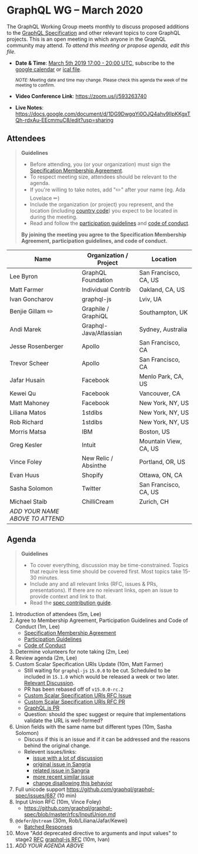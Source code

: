 # GraphQL WG – March 2020

The GraphQL Working Group meets monthly to discuss proposed additions to the
[GraphQL Specification](https://github.com/graphql/graphql-spec) and other
relevant topics to core GraphQL projects. This is an open meeting in which
anyone in the GraphQL community may attend. *To attend this meeting or propose
agenda, edit this file.*

- **Date & Time**: [March 5th 2019 17:00 - 20:00 UTC](https://www.timeanddate.com/worldclock/meetingdetails.html?year=2020&month=3&day=5&hour=17&min=0&sec=0&p1=224&p2=179&p3=136&p4=37&p5=239&p6=101&p7=152), subscribe to the [google calendar](https://calendar.google.com/calendar/embed?src=graphql.org_lc7llu5kovorb7dl1uo7c6h4ls%40group.calendar.google.com) or [ical file](https://calendar.google.com/calendar/ical/graphql.org_lc7llu5kovorb7dl1uo7c6h4ls%40group.calendar.google.com/public/basic.ics).

  <small>*NOTE:* Meeting date and time may change. Please check this agenda the week of the meeting to confirm.</small>
- **Video Conference Link**: https://zoom.us/j/593263740
- **Live Notes**: https://docs.google.com/document/d/1DG9DwgqYi0OJQ4ahv9lIpKKgxTQh-rdxAu-EEcmmuC8/edit?usp=sharing


## Attendees

> **Guidelines**
> - Before attending, you (or your organization) must sign the [Specification Membership Agreement](https://github.com/graphql/foundation).
> - To respect meeting size, attendees should be relevant to the agenda.
> - If you're willing to take notes, add "✏️" after your name (eg. Ada Lovelace ✏)
> - Include the organization (or project) you represent, and the location (including [country code](https://en.wikipedia.org/wiki/List_of_ISO_3166_country_codes#Current_ISO_3166_country_codes)) you expect to be located in during the meeting.
> - Read and follow the [participation guidelines](https://github.com/graphql/graphql-wg#participation-guidelines) and [code of conduct](https://github.com/graphql/foundation/blob/master/CODE-OF-CONDUCT.md).
>
> **By joining the meeting you agree to the Specification Membership Agreement,
> participation guidelines, and code of conduct.**

| Name                     | Organization / Project   | Location
| ------------------------ | ------------------------ | ------------------------
| Lee Byron                | GraphQL Foundation       | San Francisco, CA, US
| Matt Farmer              | Individual Contrib       | Oakland, CA, US
| Ivan Goncharov           | graphql-js               | Lviv, UA
| Benjie Gillam ✏️          | Graphile / GraphiQL      | Southampton, UK
| Andi Marek               | Graphql-Java/Atlassian   | Sydney, Australia
| Jesse Rosenberger        | Apollo                   | San Francisco, CA
| Trevor Scheer            | Apollo                   | San Francisco, CA
| Jafar Husain             | Facebook                 | Menlo Park, CA, US
| Kewei Qu                 | Facebook                 | Vancouver, CA
| Matt Mahoney             | Facebook                 | New York, NY, US
| Liliana Matos            | 1stdibs                  | New York, NY, US
| Rob Richard              | 1stdibs                  | New York, NY, US
| Morris Matsa             | IBM                      | Boston, US
| Greg Kesler              | Intuit                   | Mountain View, CA, US
| Vince Foley              | New Relic / Absinthe     | Portland, OR, US
| Evan Huus                | Shopify                  | Ottawa, ON, CA
| Sasha Solomon            | Twitter                  | San Francisco, CA, US
| Michael Staib            | ChilliCream              | Zurich, CH
| *ADD YOUR NAME ABOVE TO ATTEND*


## Agenda

> **Guidelines**
> - To cover everything, discussion may be time-constrained. Topics that require less time should be covered first. Most topics take 15-30 minutes.
> - Include any and all relevant links (RFC, issues & PRs, presentations). If there are no relevant links, open an issue to provide context and link to that.
> - Read the [spec contribution guide](https://github.com/graphql/graphql-spec/blob/master/CONTRIBUTING.md).

<!--

Example agenda item:

1. Discuss moving the subscriptions proposal to stage 2 (30m, Lee)
   - [Subscriptions RFC](link.to/the-relevant/pr-or-issue-or-doc)
   - [GraphQL.js PR](github.link/to/the/project/pr)
   - [Another Relevant Link](youre.getting/the-idea.now)

-->

1. Introduction of attendees (5m, Lee)
1. Agree to Membership Agreement, Participation Guidelines and Code of Conduct (1m, Lee)
   - [Specification Membership Agreement](https://github.com/graphql/foundation)
   - [Participation Guidelines](https://github.com/graphql/graphql-wg#participation-guidelines)
   - [Code of Conduct](https://github.com/graphql/foundation/blob/master/CODE-OF-CONDUCT.md)
1. Determine volunteers for note taking (2m, Lee)
1. Review agenda (2m, Lee)
1. Custom Scalar Specification URIs Update (10m, Matt Farmer)
   - Still waiting for `graphql-js` `15.0.0` to be cut.  Scheduled to be included in `15.1.0` which would be released a week or two later.  [Relevant Discussion](https://github.com/graphql/graphql-js/pull/2276#discussion_r367909160).
   - PR has been rebased off of `v15.0.0-rc.2`
   - [Custom Scalar Specification URIs RFC Issue](https://github.com/graphql/graphql-spec/issues/635)
   - [Custom Scalar Specification URIs RFC PR](https://github.com/graphql/graphql-spec/pull/649)
   - [GraphQL.js PR](https://github.com/graphql/graphql-js/pull/2276/files)
   - Question: should the spec suggest or require that implementations validate the URL is well-formed?
1. Union fields with the same name but different types (10m, Sasha Solomon)
   - Discuss if this is an issue and if it can be addressed and the reasons behind the original change.
   - Relevent issues/links:
     - [issue with a lot of discussion](https://github.com/graphql/graphql-js/issues/53)
     - [original issue in Sangria](https://github.com/sangria-graphql/sangria/issues/310)
     - [related issue in Sangria](https://github.com/sangria-graphql/sangria/issues/436)
     - [more recent similar issue](https://github.com/dotansimha/graphql-code-generator/issues/2781)
     - [change disallowing this behavior](https://github.com/graphql/graphql-spec/pull/162)
1. Full unicode support https://github.com/graphql/graphql-spec/issues/687 (10 min)
1. Input Union RFC (10m, Vince Foley)
   - https://github.com/graphql/graphql-spec/blob/master/rfcs/InputUnion.md
1. `@defer`/`@stream` (30m, Rob/Liliana/Jafar/Kewei)
   - [Batched Responses](https://github.com/graphql/graphql-spec/pull/692)
1. Move "Add deprecated directive to arguments and input values" to stage2 [RFC](https://github.com/graphql/graphql-spec/pull/525) [graphql-js RFC](https://github.com/graphql/graphql-js/pull/1560) (10m, Ivan)
1. *ADD YOUR AGENDA ABOVE*
